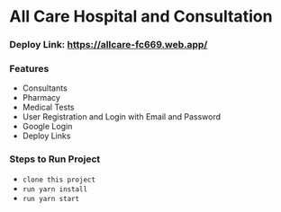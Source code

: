 # All Care Hospital and Consultation
### Deploy Link: https://allcare-fc669.web.app/
### Features
* Consultants
* Pharmacy
* Medical Tests 
* User Registration and Login with Email and Password
* Google Login 
* Deploy Links 

### Steps to Run Project 

* `clone this project`
* `run yarn install`
* `run yarn start`
